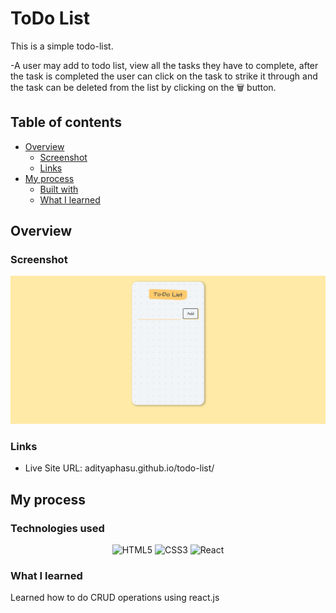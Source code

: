# ToDo List

This is a simple todo-list.

-A user may add to todo list, view all the tasks they have to complete, after the task is completed the user can click on the task to strike it through and the task can be deleted from the list by clicking on the 🗑️ button.

## Table of contents

- [Overview](#overview)
  - [Screenshot](#screenshot)
  - [Links](#links)
- [My process](#my-process)
  - [Built with](#built-with)
  - [What I learned](#what-i-learned)

## Overview

### Screenshot

![Screenshot](./screenshot/ToDo-List.png)


### Links

- Live Site URL: adityaphasu.github.io/todo-list/

## My process

### Technologies used

<div align="center">

![HTML5](https://img.shields.io/badge/html5-%23E34F26.svg?style=for-the-badge&logo=html5&logoColor=white)
![CSS3](https://img.shields.io/badge/css3-%231572B6.svg?style=for-the-badge&logo=css3&logoColor=white) 
![React](https://img.shields.io/badge/react-%2320232a.svg?style=for-the-badge&logo=react&logoColor=%2361DAFB)

</div>

### What I learned

Learned how to do CRUD operations using react.js


